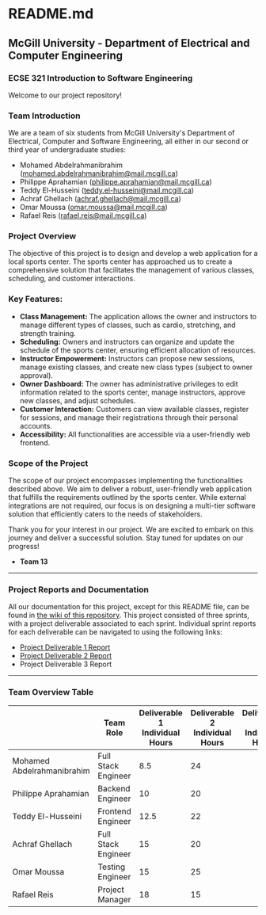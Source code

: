 # README.md

## **McGill University - Department of Electrical and Computer Engineering**

### **ECSE 321 Introduction to Software Engineering**

Welcome to our project repository!

### **Team Introduction**

We are a team of six students from McGill University's Department of Electrical, Computer and Software Engineering, all either in our second or third year of undergraduate studies:

- Mohamed Abdelrahmanibrahim (mohamed.abdelrahmanibrahim@mail.mcgill.ca)
- Philippe Aprahamian (philippe.aprahamian@mail.mcgill.ca)
- Teddy El-Husseini (teddy.el-husseini@mail.mcgill.ca)
- Achraf Ghellach (achraf.ghellach@mail.mcgill.ca)
- Omar Moussa (omar.moussa@mail.mcgill.ca)
- Rafael Reis (rafael.reis@mail.mcgill.ca)

### **Project Overview**

The objective of this project is to design and develop a web application for a local sports center. The sports center has approached us to create a comprehensive solution that facilitates the management of various classes, scheduling, and customer interactions.

### Key Features:

- **Class Management:** The application allows the owner and instructors to manage different types of classes, such as cardio, stretching, and strength training.
- **Scheduling:** Owners and instructors can organize and update the schedule of the sports center, ensuring efficient allocation of resources.
- **Instructor Empowerment:** Instructors can propose new sessions, manage existing classes, and create new class types (subject to owner approval).
- **Owner Dashboard:** The owner has administrative privileges to edit information related to the sports center, manage instructors, approve new classes, and adjust schedules.
- **Customer Interaction:** Customers can view available classes, register for sessions, and manage their registrations through their personal accounts.
- **Accessibility:** All functionalities are accessible via a user-friendly web frontend.

### **Scope of the Project**

The scope of our project encompasses implementing the functionalities described above. We aim to deliver a robust, user-friendly web application that fulfills the requirements outlined by the sports center. While external integrations are not required, our focus is on designing a multi-tier software solution that efficiently caters to the needs of stakeholders.

Thank you for your interest in our project. We are excited to embark on this journey and deliver a successful solution. Stay tuned for updates on our progress!

- **Team 13**

---

### Project Reports and Documentation

All our documentation for this project, except for this README file, can be found in [the wiki of this repository](https://github.com/McGill-ECSE321-Winter2024/project-group-13/wiki). This project consisted of three sprints, with a project deliverable associated to each sprint. Individual sprint reports for each deliverable can be navigated to using the following links:

- [Project Deliverable 1 Report](https://github.com/McGill-ECSE321-Winter2024/project-group-13/wiki/Deliverable-1-Report)
- [Project Deliverable 2 Report](https://github.com/McGill-ECSE321-Winter2024/project-group-13/wiki/Deliverable-2-Report)
- Project Deliverable 3 Report

---

### Team Overview Table

|  | Team Role | Deliverable 1 Individual Hours | Deliverable 2 Individual Hours | Deliverable 3 Individual Hours |
| --- | --- | --- | --- | --- |
| Mohamed Abdelrahmanibrahim| Full Stack Engineer | 8.5 | 24 |  |
| Philippe Aprahamian| Backend Engineer | 10 | 20 |  |
| Teddy El-Husseini| Frontend Engineer | 12.5 | 22 |  |
| Achraf Ghellach| Full Stack Engineer | 15 | 20 |  |
| Omar Moussa| Testing Engineer | 15 | 25 |  |
| Rafael Reis| Project Manager | 18 | 15 |  |
